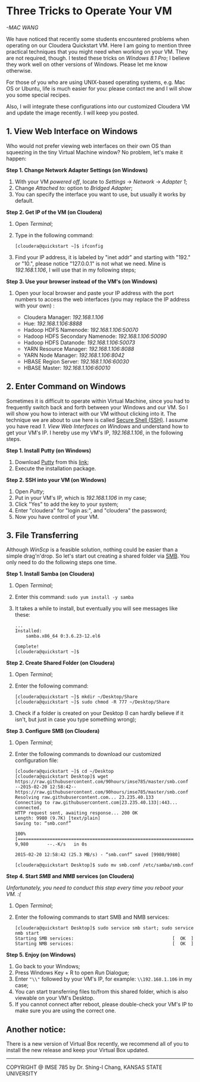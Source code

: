 Three Tricks to Operate Your VM
===
*-MAC WANG*

We have noticed that recently some students encountered problems when operating on our Cloudera Quickstart VM. Here I am going to mention three practical techniques that you might need when working on your VM. They are not required, though. I tested these tricks on *Windows 8.1 Pro*; I believe they work well on other versions of Windows. Please let me know otherwise. 

For those of you who are using UNIX-based operating systems, e.g. Mac OS or Ubuntu, life is much easier for you: please contact me and I will show you some special recipes. 

Also, I will integrate these configurations into our customized Cloudera VM and update the image recently. I will keep you posted. 

## 1. View Web Interface on Windows

Who would not prefer viewing web interfaces on their own OS than squeezing in the tiny Virtual Machine window? No problem, let's make it happen:

**Step 1. Change Network Adapter Settings (on Windows)**

1. With your VM _powered off_, locate to *Settings* -> *Network* -> *Adapter 1*;
2. Change *Attached to:* option to *Bridged Adapter*;
3. You can specify the interface you want to use, but usually it works by default.

**Step 2. Get IP of the VM (on Cloudera)**

1. Open *Terminal*;
2. Type in the following command: 

	```
	[cloudera@quickstart ~]$ ifconfig
	```
3. Find your IP address, it is labeled by "inet addr" and starting with "192." or "10.", please notice "127.0.0.1" is not what we need. Mine is *192.168.1.106*, I will use that in my following steps;

**Step 3. Use your browser instead of the VM's (on Windows)**

1. Open your local browser and paste your IP address with the port numbers to access the web interfaces (you may replace the IP address with your own) :

	* Cloudera Manager: *192.168.1.106*
	* Hue: *192.168.1.106:8888*
	* Hadoop HDFS Namenode: *192.168.1.106:50070*
	* Hadoop HDFS Secondary Namenode: *192.168.1.106:50090*
	* Hadoop HDFS Datanode: *192.168.1.106:50073*
	* YARN Resource Manager: *192.168.1.106:8088*
	* YARN Node Manager: *192.168.1.106:8042*
	* HBASE Region Server: *192.168.1.106:60030*
	* HBASE Master: *192.168.1.106:60010*

	
## 2. Enter Command on Windows

Sometimes it is difficult to operate within Virtual Machine, since you had to frequently switch back and forth between your Windows and our VM. So I will show you how to interact with our VM without clicking into it. The technique we are about to use here is called [Secure Shell (SSH)](http://en.wikipedia.org/wiki/Secure_Shell). I assume you have read *1. View Web Interfaces on Windows* and understand how to get your VM's IP. I hereby use my VM's IP, *192.168.1.106*, in the following steps. 

**Step 1. Install Putty (on Windows)**

1. Download [Putty](http://en.wikipedia.org/wiki/PuTTY) from this [link](http://the.earth.li/~sgtatham/putty/latest/x86/putty.exe);
2. Execute the installation package.

**Step 2. SSH into your VM (on Windows)**

1. Open *Putty*;
2. Put in your VM's IP, which is *192.168.1.106* in my case;
3. Click "Yes" to add the key to your system;
4. Enter "cloudera" for "login as:", and "cloudera" the password;
5. Now you have control of your VM.


## 3. File Transferring

Although *WinScp* is a feasible solution, nothing could be easier than a simple drag'n'drop. So let's start out creating a shared folder via [SMB](http://en.wikipedia.org/wiki/Server_Message_Block). You only need to do the following steps one time. 

**Step 1. Install Samba (on Cloudera)**

1. Open *Terminal*;
2. Enter this command: `sudo yum install -y samba`
3. It takes a while to install, but eventually you will see messages like these: 
	
	```
	...
	Installed:
		samba.x86_64 0:3.6.23-12.el6
	
	Complete!
	[cloudera@quickstart ~]$
	```

**Step 2. Create Shared Folder (on Cloudera)**

1. Open *Terminal*;
2. Enter the following command: 

	```
	[cloudera@quickstart ~]$ mkdir ~/Desktop/Share
	[cloudera@quickstart ~]$ sudo chmod -R 777 ~/Desktop/Share
	```

3. Check if a folder is created on your Desktop (I can hardly believe if it isn't, but just in case you type something wrong);

**Step 3. Configure SMB (on Cloudera)**

1. Open *Terminal*;
2. Enter the following commands to download our customized configuration file:

	```
	[cloudera@quickstart ~]$ cd ~/Desktop
	[cloudera@quickstart Desktop]$ wget https://raw.githubusercontent.com/90hours/imse785/master/smb.conf
	--2015-02-20 12:58:42--  https://raw.githubusercontent.com/90hours/imse785/master/smb.conf
	Resolving raw.githubusercontent.com... 23.235.40.133
	Connecting to raw.githubusercontent.com|23.235.40.133|:443... connected.
	HTTP request sent, awaiting response... 200 OK
	Length: 9980 (9.7K) [text/plain]
	Saving to: “smb.conf”

	100%[===================================================================================================================================>] 9,980       --.-K/s   in 0s

	2015-02-20 12:58:42 (25.3 MB/s) - “smb.conf” saved [9980/9980]

	[cloudera@quickstart Desktop]$ sudo mv smb.conf /etc/samba/smb.conf 
	```

**Step 4. Start *SMB* and *NMB* services (on Cloudera)**

*Unfortunately, you need to conduct this step every time you reboot your VM. :(*

1. Open *Terminal*;
2. Enter the following commands to start SMB and NMB services:

	```
	[cloudera@quickstart Desktop]$ sudo service smb start; sudo service nmb start
	Starting SMB services:                                     [  OK  ]
	Starting NMB services:                                     [  OK  ]
	```

**Step 5. Enjoy (on Windows)**

1. Go back to your Windows;
2. Press Windows Key + R to open *Run* Dialogue; 
3. Enter `"\\"` followed by your VM's IP, for example: `\\192.168.1.106` in my case;
4. You can start transferring files to/from this shared folder, which is also viewable on your VM's Desktop.
5. If you cannot connect after reboot, please double-check your VM's IP to make sure you are using the correct one. 

## Another notice: 

There is a new version of Virtual Box recently, we recommend all of  you to install the new release and keep your Virtual Box updated. 

<hr>
COPYRIGHT @ IMSE 785 by Dr. Shing-I Chang, KANSAS STATE UNIVERSITY